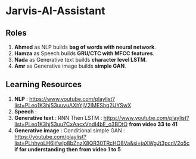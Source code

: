 # Jarvis-AI-Assistant
## Roles
1. **Ahmed** as NLP builds **bag of words with neural network**.
2. **Hamza** as Speech builds **GRU/CTC with MFCC features**.
3. **Nada** as Generative text builds **character level LSTM**.
4. **Amr** as Generative image builds **simple GAN**.
## Learning Resources
1. **NLP** : https://www.youtube.com/playlist?list=PLeo1K3hjS3uuvuAXhYjV2lMEShq2UYSwX 
2. **Speech** :
3. **Generative text** : RNN Then LSTM : https://www.youtube.com/playlist?list=PLeo1K3hjS3uu7CxAacxVndI4bE_o3BDtO **from video 33 to 41**
4. **Generative image** : Conditional simple GAN : https://youtube.com/playlist?list=PLhhyoLH6IjfwIp8bZnzX8QR30TRcHO8Va&si=jaXWgJt3pcnV2o5c **if for understanding then from video 1 to 5**
